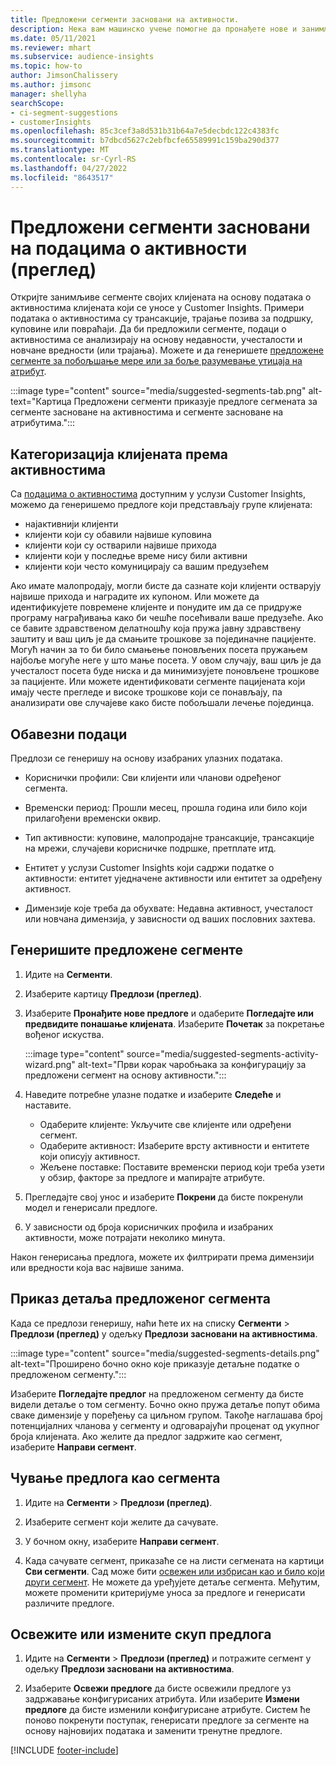 ```yaml
---
title: Предложени сегменти засновани на активности.
description: Нека вам машинско учење помогне да пронађете нове и занимљиве сегменте на основу активности клијената.
ms.date: 05/11/2021
ms.reviewer: mhart
ms.subservice: audience-insights
ms.topic: how-to
author: JimsonChalissery
ms.author: jimsonc
manager: shellyha
searchScope:
- ci-segment-suggestions
- customerInsights
ms.openlocfilehash: 85c3cef3a8d531b31b64a7e5decbdc122c4383fc
ms.sourcegitcommit: b7dbcd5627c2ebfbcfe65589991c159ba290d377
ms.translationtype: MT
ms.contentlocale: sr-Cyrl-RS
ms.lasthandoff: 04/27/2022
ms.locfileid: "8643517"
---
```

# <a name="suggested-segments-based-on-activity-data-preview"></a>Предложени сегменти засновани на подацима о активности (преглед)

Откријте занимљиве сегменте својих клијената на основу података о активностима клијената који се уносе у Customer Insights. Примери података о активностима су трансакције, трајање позива за подршку, куповине или повраћаји. Да би предложили сегменте, подаци о активностима се анализирају на основу недавности, учесталости и новчане вредности (или трајања). Можете и да генеришете [предложене сегменте за побољшање мере или за боље разумевање утицаја на атрибут](suggested-segments.md).

:::image type="content" source="media/suggested-segments-tab.png" alt-text="Картица Предложени сегменти приказује предлоге сегмената за сегменте засноване на активностима и сегменте засноване на атрибутима.":::

## <a name="categorize-customers-by-activity"></a>Категоризација клијената према активностима

Са [подацима о активностима](activities.md) доступним у услузи Customer Insights, можемо да генеришемо предлоге који представљају групе клијената:

- најактивнији клијенти 
- клијенти који су обавили највише куповина 
- клијенти који су остварили највише прихода 
- клијенти који у последње време нису били активни 
- клијенти који често комуницирају са вашим предузећем  

Ако имате малопродају, могли бисте да сазнате који клијенти остварују највише прихода и наградите их купоном. Или можете да идентификујете повремене клијенте и понудите им да се придруже програму награђивања како би чешће посећивали ваше предузеће.
Ако се бавите здравственом делатношћу која пружа јавну здравствену заштиту и ваш циљ је да смањите трошкове за појединачне пацијенте. Могућ начин за то би било смањење поновљених посета пружањем најбоље могуће неге у што мање посета. У овом случају, ваш циљ је да учесталост посета буде ниска и да минимизујете поновљене трошкове за пацијенте. Или можете идентификовати сегменте пацијената који имају честе прегледе и високе трошкове који се понављају, па анализирати ове случајеве како бисте побољшали лечење појединца. 

## <a name="required-data"></a>Обавезни подаци

Предлози се генеришу на основу изабраних улазних података. 

- Кориснички профили: Сви клијенти или чланови одређеног сегмента. 

- Временски период: Прошли месец, прошла година или било који прилагођени временски оквир.

- Тип активности: куповине, малопродајне трансакције, трансакције на мрежи, случајеви корисничке подршке, претплате итд.  

- Ентитет у услузи Customer Insights који садржи податке о активности: ентитет уједначене активности или ентитет за одређену активност. 

- Димензије које треба да обухвате: Недавна активност, учесталост или новчана димензија, у зависности од ваших пословних захтева.

## <a name="generate-suggested-segments"></a>Генеришите предложене сегменте

1. Идите на **Сегменти**.

1. Изаберите картицу **Предлози (преглед)**.

1. Изаберите **Пронађите нове предлоге** и одаберите **Погледајте или предвидите понашање клијената**. Изаберите **Почетак** за покретање вођеног искуства.

   :::image type="content" source="media/suggested-segments-activity-wizard.png" alt-text="Први корак чаробњака за конфигурацију за предложени сегмент на основу активности.":::

1. Наведите потребне улазне податке и изаберите **Следеће** и наставите.

   - Одаберите клијенте: Укључите све клијенте или одређени сегмент.
   - Одаберите активност: Изаберите врсту активности и ентитете који описују активност.
   - Жељене поставке: Поставите временски период који треба узети у обзир, факторе за предлоге и мапирајте атрибуте.

1. Прегледајте свој унос и изаберите **Покрени** да бисте покренули модел и генерисали предлоге.

1. У зависности од броја корисничких профила и изабраних активности, може потрајати неколико минута. 

Након генерисања предлога, можете их филтрирати према димензији или вредности која вас највише занима. 

## <a name="view-details-of-a-suggested-segment"></a>Приказ детаља предложеног сегмента

Када се предлози генеришу, наћи ћете их на списку **Сегменти** > **Предлози (преглед)** у одељку **Предлози засновани на активностима**.

:::image type="content" source="media/suggested-segments-details.png" alt-text="Проширено бочно окно које приказује детаљне податке о предложеном сегменту.":::

Изаберите **Погледајте предлог** на предложеном сегменту да бисте видели детаље о том сегменту. Бочно окно пружа детаље попут обима сваке димензије у поређењу са циљном групом. Такође наглашава број потенцијалних чланова у сегменту и одговарајући проценат од укупног броја клијената. Ако желите да предлог задржите као сегмент, изаберите **Направи сегмент**.    

## <a name="save-a-suggestion-as-a-segment"></a>Чување предлога као сегмента

1. Идите на **Сегменти** > **Предлози (преглед)**.

1. Изаберите сегмент који желите да сачувате. 

1. У бочном окну, изаберите **Направи сегмент**. 

1. Када сачувате сегмент, приказаће се на листи сегмената на картици **Сви сегменти**. Сад може бити [освежен или избрисан као и било који други сегмент](segments.md). Не можете да уређујете детаље сегмента. Међутим, можете променити критеријуме уноса за предлоге и генерисати различите предлоге.

## <a name="refresh-or-edit-a-set-of-suggestions"></a>Освежите или измените скуп предлога

1. Идите на **Сегменти** > **Предлози (преглед)** и потражите сегмент у одељку **Предлози засновани на активностима**.

1. Изаберите **Освежи предлоге** да бисте освежили предлоге уз задржавање конфигурисаних атрибута. Или изаберите **Измени предлоге** да бисте изменили конфигурисане атрибуте. Систем ће поново покренути поступак, генерисати предлоге за сегменте на основу најновијих података и заменити тренутне предлоге.

[!INCLUDE [footer-include](includes/footer-banner.md)]
